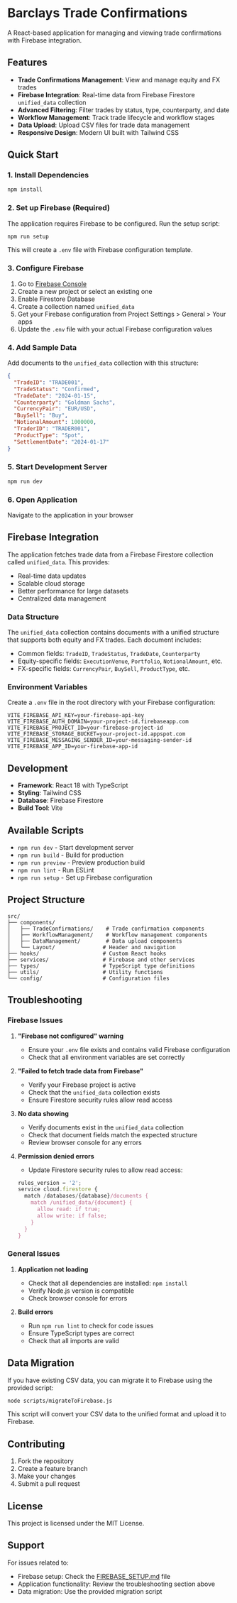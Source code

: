 # Barclays Trade Confirmations

A React-based application for managing and viewing trade confirmations with Firebase integration.

## Features

* **Trade Confirmations Management**: View and manage equity and FX trades
* **Firebase Integration**: Real-time data from Firebase Firestore `unified_data` collection
* **Advanced Filtering**: Filter trades by status, type, counterparty, and date
* **Workflow Management**: Track trade lifecycle and workflow stages
* **Data Upload**: Upload CSV files for trade data management
* **Responsive Design**: Modern UI built with Tailwind CSS

## Quick Start

### 1. Install Dependencies
```bash
npm install
```

### 2. Set up Firebase (Required)
The application requires Firebase to be configured. Run the setup script:

```bash
npm run setup
```

This will create a `.env` file with Firebase configuration template.

### 3. Configure Firebase
1. Go to [Firebase Console](https://console.firebase.google.com/)
2. Create a new project or select an existing one
3. Enable Firestore Database
4. Create a collection named `unified_data`
5. Get your Firebase configuration from Project Settings > General > Your apps
6. Update the `.env` file with your actual Firebase configuration values

### 4. Add Sample Data
Add documents to the `unified_data` collection with this structure:

```json
{
  "TradeID": "TRADE001",
  "TradeStatus": "Confirmed",
  "TradeDate": "2024-01-15",
  "Counterparty": "Goldman Sachs",
  "CurrencyPair": "EUR/USD",
  "BuySell": "Buy",
  "NotionalAmount": 1000000,
  "TraderID": "TRADER001",
  "ProductType": "Spot",
  "SettlementDate": "2024-01-17"
}
```

### 5. Start Development Server
```bash
npm run dev
```

### 6. Open Application
Navigate to the application in your browser

## Firebase Integration

The application fetches trade data from a Firebase Firestore collection called `unified_data`. This provides:

* Real-time data updates
* Scalable cloud storage
* Better performance for large datasets
* Centralized data management

### Data Structure

The `unified_data` collection contains documents with a unified structure that supports both equity and FX trades. Each document includes:

* Common fields: `TradeID`, `TradeStatus`, `TradeDate`, `Counterparty`
* Equity-specific fields: `ExecutionVenue`, `Portfolio`, `NotionalAmount`, etc.
* FX-specific fields: `CurrencyPair`, `BuySell`, `ProductType`, etc.

### Environment Variables

Create a `.env` file in the root directory with your Firebase configuration:

```env
VITE_FIREBASE_API_KEY=your-firebase-api-key
VITE_FIREBASE_AUTH_DOMAIN=your-project-id.firebaseapp.com
VITE_FIREBASE_PROJECT_ID=your-firebase-project-id
VITE_FIREBASE_STORAGE_BUCKET=your-project-id.appspot.com
VITE_FIREBASE_MESSAGING_SENDER_ID=your-messaging-sender-id
VITE_FIREBASE_APP_ID=your-firebase-app-id
```

## Development

* **Framework**: React 18 with TypeScript
* **Styling**: Tailwind CSS
* **Database**: Firebase Firestore
* **Build Tool**: Vite

## Available Scripts

* `npm run dev` - Start development server
* `npm run build` - Build for production
* `npm run preview` - Preview production build
* `npm run lint` - Run ESLint
* `npm run setup` - Set up Firebase configuration

## Project Structure

```
src/
├── components/
│   ├── TradeConfirmations/    # Trade confirmation components
│   ├── WorkflowManagement/    # Workflow management components
│   ├── DataManagement/        # Data upload components
│   └── Layout/               # Header and navigation
├── hooks/                    # Custom React hooks
├── services/                 # Firebase and other services
├── types/                    # TypeScript type definitions
├── utils/                    # Utility functions
└── config/                   # Configuration files
```

## Troubleshooting

### Firebase Issues

1. **"Firebase not configured" warning**
   - Ensure your `.env` file exists and contains valid Firebase configuration
   - Check that all environment variables are set correctly

2. **"Failed to fetch trade data from Firebase"**
   - Verify your Firebase project is active
   - Check that the `unified_data` collection exists
   - Ensure Firestore security rules allow read access

3. **No data showing**
   - Verify documents exist in the `unified_data` collection
   - Check that document fields match the expected structure
   - Review browser console for any errors

4. **Permission denied errors**
   - Update Firestore security rules to allow read access:
   ```javascript
   rules_version = '2';
   service cloud.firestore {
     match /databases/{database}/documents {
       match /unified_data/{document} {
         allow read: if true;
         allow write: if false;
       }
     }
   }
   ```

### General Issues

1. **Application not loading**
   - Check that all dependencies are installed: `npm install`
   - Verify Node.js version is compatible
   - Check browser console for errors

2. **Build errors**
   - Run `npm run lint` to check for code issues
   - Ensure TypeScript types are correct
   - Check that all imports are valid

## Data Migration

If you have existing CSV data, you can migrate it to Firebase using the provided script:

```bash
node scripts/migrateToFirebase.js
```

This script will convert your CSV data to the unified format and upload it to Firebase.

## Contributing

1. Fork the repository
2. Create a feature branch
3. Make your changes
4. Submit a pull request

## License

This project is licensed under the MIT License.

## Support

For issues related to:
- Firebase setup: Check the [FIREBASE_SETUP.md](FIREBASE_SETUP.md) file
- Application functionality: Review the troubleshooting section above
- Data migration: Use the provided migration script

